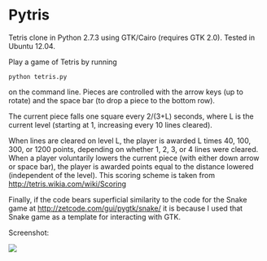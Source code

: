 Pytris
======

Tetris clone in Python 2.7.3 using GTK/Cairo (requires GTK 2.0). Tested in Ubuntu 12.04.

Play a game of Tetris by running

    python tetris.py

on the command line. Pieces are controlled with the arrow keys (up to rotate) and the space bar (to drop a piece to the bottom row).

The current piece falls one square every 2/(3+L) seconds, where L is the current level (starting at 1, increasing every 10 lines cleared).

When lines are cleared on level L, the player is awarded L times 40, 100, 300, or 1200 points, depending on whether 1, 2, 3, or 4 lines were cleared. When a player voluntarily lowers the current piece (with either down arrow or space bar), the player is awarded points equal to the distance lowered (independent of the level). This scoring scheme is taken from http://tetris.wikia.com/wiki/Scoring

Finally, if the code bears superficial similarity to the code for the Snake game at http://zetcode.com/gui/pygtk/snake/ it is because I used that Snake game as a template for interacting with GTK.

Screenshot:

<img src='http://i.imgur.com/ZYHEkN0.png'>
